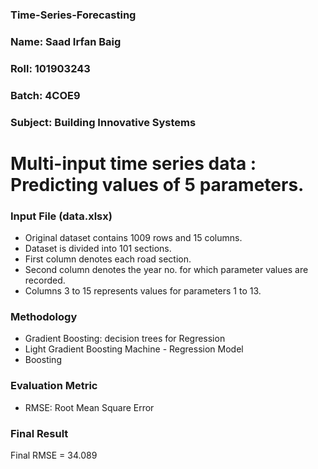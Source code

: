 ### Time-Series-Forecasting

### Name: Saad Irfan Baig
### Roll: 101903243
### Batch: 4COE9
### Subject: Building Innovative Systems

# Multi-input time series data : Predicting values of 5 parameters.


### Input File (data.xlsx)

- Original dataset contains 1009 rows and 15 columns.
- Dataset is divided into 101 sections.
- First column denotes each road section.
- Second column denotes the year no. for which parameter values are recorded.
- Columns 3 to 15 represents values for parameters 1 to 13.

### Methodology

- Gradient Boosting: decision trees for Regression
- Light Gradient Boosting Machine - Regression Model
- Boosting

### Evaluation Metric

- RMSE: Root Mean Square Error

### Final Result

Final RMSE = 34.089
